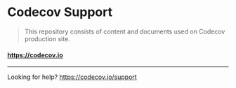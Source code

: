 # Codecov Support

> This repository consists of content and documents used on Codecov production site.

#### https://codecov.io

---

Looking for help? https://codecov.io/support
